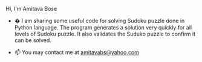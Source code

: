 Hi, I’m Amitava Bose
- � I am sharing some useful code for solving Sudoku puzzle done in Python language.
     The program generates a solution very quickly for all levels of Sudoku puzzle.
     It also validates the Suduko puzzle to confirm it can be solved.
     

- 📫 You may contact me at amitavabs@yahoo.com


